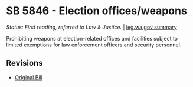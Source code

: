 # SB 5846 - Election offices/weapons
*Status: First reading, referred to Law & Justice.* | [leg.wa.gov summary](https://app.leg.wa.gov/billsummary?BillNumber=5846&Year=2021)

Prohibiting weapons at election-related offices and facilities subject to limited exemptions for law enforcement officers and security personnel.

## Revisions
* [Original Bill](1/)